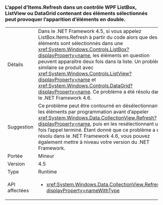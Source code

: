 ### <a name="calling-itemsrefresh-on-a-wpf-listbox-listview-or-datagrid-with-items-selected-can-cause-duplicate-items-to-appear-in-the-element"></a>L’appel d’Items.Refresh dans un contrôle WPF ListBox, ListView ou DataGrid contenant des éléments sélectionnés peut provoquer l’apparition d’éléments en double.

|   |   |
|---|---|
|Détails|Dans le .NET Framework 4.5, si vous appelez ListBox.Items.Refresh à partir du code alors que des éléments sont sélectionnés dans une <xref:System.Windows.Controls.ListBox?displayProperty=name>, les éléments en question peuvent apparaître deux fois dans la liste. Un problème similaire se produit avec <xref:System.Windows.Controls.ListView?displayProperty=name> et <xref:System.Windows.Controls.DataGrid?displayProperty=name>. Ce problème a été résolu dans le .NET Framework 4.6.|
|Suggestion|Ce problème peut être contourné en désélectionnant les éléments par programmation avant d’appeler <xref:System.Windows.Data.CollectionView.Refresh?displayProperty=name>, puis en les resélectionnant une fois l’appel terminé. Étant donné que ce problème a été résolu dans le .NET Framework 4.6, vous pouvez également mettre à niveau votre version du .NET Framework.|
|Portée|Mineur|
|Version|4.5|
|Type|Runtime|
|API affectées|<ul><li><xref:System.Windows.Data.CollectionView.Refresh?displayProperty=nameWithType></li></ul>|

